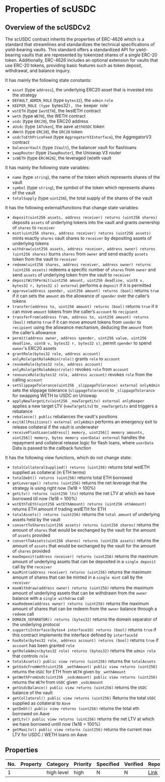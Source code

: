 # Properties of scUSDC

## Overview of the scUSDCv2

The scUSDC contract inherits the properties of ERC-4626 which is a standard that streamlines and standardizes the technical specifications of yield-bearing vaults. This standard offers a standardized API for yield-bearing vaults that are represented by tokenized shares of a single ERC-20 token. Additionally, ERC-4626 includes an optional extension for vaults that use ERC-20 tokens, providing basic features such as token deposit, withdrawal, and balance inquiry.

It has mainly the following state constants:
* `asset` (type `address`), the underlying ERC20 asset that is invested into the strategy
* `DEFAULT_ADMIN_ROLE` (type `bytes32`), the `admin` `role`
* `KEEPER_ROLE (type `bytes32`), the `keeper` `role`
* `wstETH` (type `IwstETH`), the IwstETH contract
* `weth` (type `WETH`), the WETH contract
* `usdc` (type `ERC20`), the ERC20 address
* `aUsdc` (type `IAToken`), the aave `aEthUSDC` token
* `dWeth` (type `ERC20`), the `ERC20` token
* `usdcToEthPriceFeed` (type `AggregatorV3Interface`), the AggregatorV3 contract
* `balancerVault` (type `IVault`), the balancer vault for flashloans
* `swapRouter` (type `ISwapRouter`), the Uniswap V3 router
* `scWETH` (type `ERC4626`), the leveraged (w)eth vault

It has mainly the following state variables:
* `name` (type `string`), the name of the token which represents shares of the vault
* `symbol` (type `string`), the symbol of the token which represents shares of the vault
* `totalSupply` (type `uint256`), the total supply of the shares of the vault

It has the following external/functions that change state variables:
* `deposit(uint256 assets, address receiver) returns (uint256 shares)` deposits `assets` of underlying tokens into the vault and grants ownership of `shares` to `receiver`
* `mint(uint256 shares, address receiver) returns (uint256 assets)` mints exactly `shares` vault shares to `receiver` by depositing assets of underlying tokens
* `withdraw(uint256 assets, address receiver, address owner) returns (uint256 shares)` burns `shares` from `owner` and send exactly `assets` token from the vault to `receiver`
* `redeem(uint256 shares, address receiver, address owner) returns (uint256 assets)` redeems a specific number of `shares` from `owner` and send `assets` of underlying token from the vault to `receiver`
* `depositWithPermit(uint256 amount, uint256 deadline, uint8 v, bytes32 r, bytes32 s) external` performs a `deposit` if it is permitted
* `approve(address spender, uint256 amount) returns (bool)` returns `true` if it can sets the `amount` as the allowance of `spender` over the caller’s tokens
* `transfer(address to, uint256 amount) returns (bool)` returns `true` if it can move `amount` tokens from the caller’s `account` to `recipient`
* `transferFrom(address from, address to, uint256 amount) returns (bool)` returns `true` if it can move amount tokens from `sender` to `recipient` using the allowance mechanism, deducing the `amount` from the caller’s allowance
* `permit(address owner, address spender, uint256 value, uint256 deadline, uint8 v, bytes32 r, bytes32 s)`, permit `spender` to spend `owner`'s ERC20 assets
* `grantRole(bytes32 role, address account) onlyRole(getRoleAdmin(role))` grants `role` to `account`
* `revokeRole(bytes32 role, address account) onlyRole(getRoleAdmin(role))` revokes `role` from `account`
* `renounceRole(bytes32 role, address account)` revokes `role` from the calling `account`
* `setSlippageTolerance(uint256 _slippageTolerance) external onlyAdmin` sets the slippage tolerance (`slippageTolerance`) to `_slippageTolerance` for swapping WETH to USDC on Uniswap
* `applyNewTargetLtv(uint256 _newTargetLtv) external onlyKeeper` applies a new target LTV (`newTargetLtv`) to `_newTargetLtv` and triggers a rebalance
* `rebalance() public` rebalances the vault's positions
* `exitAllPositions() external onlyAdmin` performs an emergency exit to release collateral if the vault is underwater
* `receiveFlashLoan(address[] memory, uint256[] memory amounts, uint256[] memory, bytes memory userData) external` handles the repayment and collateral release logic for flash loans, where `userData` Data is passed to the callback function

It has the following view functions, which do not change state:
* `totalCollateralSupplied() returns (uint256)` returns total wstETH supplied as collateral (in ETH terms)
* `totalDebt() returns (uint256)` returns total ETH borrowed
* `getLeverage() returns (uint256)` returns the net leverage that the strategy is using right now (1e18 = 100%)
* `getLtv() returns (uint256 ltv)` returns the net LTV at which we have borrowed till now (1e18 = 100%)
* `wstEthToEth(uint256 wstEthAmount) returns (uint256 ethAmount)` returns ETH amount if trading wstETH for ETH
* `totalAssets() returns (uint256)` returns the `total amount` of underlying assets held by the vault
* `convertToShares(uint256 assets) returns (uint256 shares)` returns the amount of `shares` that would be exchanged by the vault for the amount of `assets` provided
* `convertToAssets(uint256 shares) returns (uint256 assets)` returns the amount of `assets` that would be exchanged by the vault for the amount of `shares` provided
* `maxDeposit(address receiver) returns (uint256)` returns the maximum amount of underlying assets that can be deposited in a `single deposit` call by the `receiver`
* `maxMint(address receiver) returns (uint256)` returns the maximum amount of shares that can be minted in a `single mint` call by the `receiver`
* `maxWithdraw(address owner) returns (uint256)` returns the maximum amount of underlying assets that can be withdrawn from the `owner` balance with a `single withdraw` call
* `maxRedeem(address owner) returns (uint256)` returns the maximum amount of shares that can be redeem from the `owner` balance through a `redeem` call
* `DOMAIN_SEPARATOR() returns (bytes32)` returns the domain separator of the underlying protocol
* `supportsInterface(bytes4 interfaceId) returns (bool)` returns `true` if this contract implements the interface defined by `interfaceId`
* `hasRole(bytes32 role, address account) returns (bool)` returns `true` if `account` has been granted `role`
* `getRoleAdmin(bytes32 role) returns (bytes32)` returns the `admin role` that controls `role`
* `totalAssets() public view returns (uint256)` returns the `totalAssets`
* `getUsdcFromWeth(uint256 _wethAmount) public view returns (uint256)` returns the `USDC` for ETH from `WETH` given by `_wethAmount`
* `getWethFromUsdc(uint256 _usdcAmount) public view returns (uint256)` returns the `WETH` from `USDC` given `_usdcAmount`
* `getUsdcBalance() public view returns (uint256)` returns the `USDC` balance of the vault
* `getCollateral() public view returns (uint256)` Returns the total `USDC` supplied as collateral to `Aave`
* `getDebt() public view returns (uint256)` returns the total eth borrowed on Aave
* `getLtv() public view returns (uint256)` returns the net LTV at which we have borrowed untill now (1e18 = 100%)
* `getMaxLtv() public view returns (uint256)` returns the current max LTV for USDC / WETH loans on Aave

## Properties

| No. | Property  | Category | Priority | Specified | Verified | Report |
| ---- | --------  | -------- | -------- | -------- | -------- | -------- |
| 1 |  | high level | high | N | N | [Link]() |

